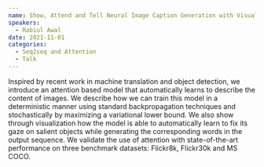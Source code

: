```yaml
---
name: Show, Attend and Tell Neural Image Caption Generation with Visual Attention, Xu et al. ICML 2015
speakers:
  - Rabiul Awal
date: 2021-11-01
categories:
  - Seq2seq and Attention
  - Talk
---
```


Inspired by recent work in machine translation and object detection, we introduce an attention based model that automatically learns to describe the content of images. We describe how we can train this model in a deterministic manner using standard backpropagation techniques and stochastically by maximizing a variational lower bound. We also show through visualization how the model is able to automatically learn to fix its gaze on salient objects while generating the corresponding words in the output sequence. We validate the use of attention with state-of-the-art performance on three benchmark datasets: Flickr8k, Flickr30k and MS COCO.